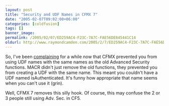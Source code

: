 ```yaml
---
layout: post
title: "Security and UDF Names in CFMX 7"
date: "2005-02-07T09:02:00+06:00"
categories: [coldfusion]
tags: []
banner_image: 
permalink: /2005/02/07/ED259AC4-F23C-7A7C-FAE56DE845441C14
oldurl: http://www.raymondcamden.com/2005/2/7/ED259AC4-F23C-7A7C-FAE56DE845441C14
---
```


So, I've been <a href="http://ray.camdenfamily.com/index.cfm?mode=entry&entry=395FBCB9-F3AB-A50B-869CBC0830FEABAE">complaining</a> for a while now that CFMX prevented you from using UDF names with the same names as the old Advanced Security functions. MACR didn't just remove the old functions, they prevented you from creating a UDF with the same name. This meant you couldn't have a UDF named isAuthenticated. It's funny how appropriate that name seems when you can't use it (grin).

Well, CFMX 7 removes this silly hook. Of course, this may confuse the 2 or 3 people still using Adv. Sec. in CF5.